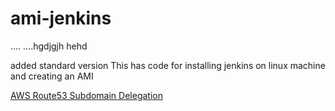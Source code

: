 # ami-jenkins
....
....hgdjgjh 
hehd

added standard version 
This has code for installing jenkins on linux machine and creating an AMI

[AWS Route53 Subdomain Delegation
](https://youtu.be/COaARRYXdts?si=QnjTT_2JZwfw9aDA)

